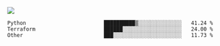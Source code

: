 ![](https://github-profile-summary-cards.vercel.app/api/cards/profile-details?username=igtm&theme=dracula)
<!--START_SECTION:waka-->

```text
Python                         ██████████▒░░░░░░░░░░░░░░   41.24 %
Terraform                      ██████░░░░░░░░░░░░░░░░░░░   24.00 %
Other                          ███░░░░░░░░░░░░░░░░░░░░░░   11.73 %
```

<!--END_SECTION:waka-->
